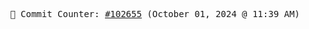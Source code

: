 <p align="center">
    <samp>
        📮 Commit Counter: <a href="https://github.com/Javascript-void0/Javascript-void0/commits/main">#102655</a> (October 01, 2024 @ 11:39 AM)
    </samp>
</p>